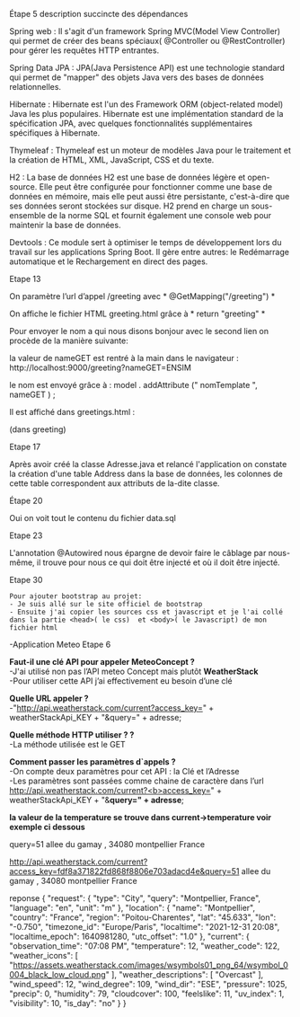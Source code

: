 Étape 5 description succincte des dépendances 

Spring web :
 Il s'agit d'un  framework Spring MVC(Model View Controller) qui permet de créer des beans spéciaux( @Controller ou @RestController) pour gérer les requêtes HTTP entrantes.
 	
 Spring Data JPA : 
 JPA(Java Persistence API)  est une technologie standard qui  permet de "mapper" des objets Java vers des bases de données relationnelles.

Hibernate :
Hibernate est l'un des Framework ORM (object-related model) Java les plus populaires. Hibernate est une implémentation standard de la spécification JPA, avec quelques fonctionnalités supplémentaires spécifiques à Hibernate.
	
  Thymeleaf :
Thymeleaf est un moteur de modèles Java pour le traitement et la création de HTML, XML, JavaScript, CSS et du texte.
  	
  H2 :
La base de données H2 est une base de données légère et open-source. Elle peut être configurée pour fonctionner comme une base de données en mémoire, mais elle peut aussi être persistante, c'est-à-dire que ses données seront stockées sur disque. H2 prend en charge un sous-ensemble de la norme SQL et fournit également une console web pour maintenir la base de données.
  
  Devtools :
Ce module sert à optimiser le temps de développement lors du travail sur les applications Spring Boot. Il gère entre autres: le Redémarrage automatique et le Rechargement en direct
des pages.
   
  Etape 13

 On  paramètre l’url d’appel /greeting avec * @GetMapping("/greeting") *

On  affiche le fichier HTML greeting.html grâce à  * return "greeting" *

Pour envoyer le nom a qui nous disons bonjour avec le second lien  on procède de   la manière suivante:
	
 la valeur de nameGET est rentré à la main dans le navigateur : http://localhost:9000/greeting?nameGET=ENSIM
 
le nom est envoyé grâce à :
model . addAttribute (" nomTemplate ", nameGET ) ;

Il est affiché dans greetings.html :
<p th:text="'Bonjour ' + ${nomTemplate} + ' !'" /> (dans greeting)
  		  	
 Etape 17

Après avoir créé la classe Adresse.java et relancé l'application on constate la création d'une table Address dans la base de données, les colonnes de cette table correspondent aux attributs de la-dite classe.

Étape 20

  Oui on voit tout le contenu du fichier data.sql
  
Etape 23

L'annotation @Autowired nous épargne de devoir faire le câblage par nous-même, il trouve pour nous ce qui doit être injecté et où il doit être injecté.
  
 Etape 30

    Pour ajouter bootstrap au projet: 
    - Je suis allé sur le site officiel de bootstrap
    - Ensuite j'ai copier les sources css et javascript et je l'ai collé dans la partie <head>( le css)  et <body>( le Javascript) de mon fichier html
	  	
-Application Meteo
Etape 6

<b>Faut-il une clé API pour appeler MeteoConcept ?</b><br>
-J'ai utilisé non pas l’API meteo Concept mais plutôt <b>WeatherStack</b><br>
-Pour utiliser cette API j’ai effectivement eu besoin d’une clé<br>

<b>Quelle URL appeler ?</b><br>
-"http://api.weatherstack.com/current?access_key=" + weatherStackApi_KEY + "&query=" + adresse;<br>

<b>Quelle méthode HTTP utiliser ? ?</b><br>
	-La méthode utilisée est le GET<br>

<b>Comment passer les paramètres d`appels ? </b><br>
	-On compte deux paramètres pour cet API : la Clé et l’Adresse<br>
	-Les paramètres sont passées comme chaine de caractère dans l’url
	http://api.weatherstack.com/current?<b>access_key=" + weatherStackApi_KEY</b> + "&<b>query=" + adresse</b>;

<b> la valeur de la temperature se trouve dans current->temperature voir exemple ci dessous</b>

query=51 allee du gamay , 34080 montpellier France

http://api.weatherstack.com/current?access_key=fdf8a371822fd868f8806e703adacd4e&query=51 allee du gamay , 34080 montpellier France

reponse 
{
    "request": {
        "type": "City",
        "query": "Montpellier, France",
        "language": "en",
        "unit": "m"
    },
    "location": {
        "name": "Montpellier",
        "country": "France",
        "region": "Poitou-Charentes",
        "lat": "45.633",
        "lon": "-0.750",
        "timezone_id": "Europe/Paris",
        "localtime": "2021-12-31 20:08",
        "localtime_epoch": 1640981280,
        "utc_offset": "1.0"
    },
    "current": {
        "observation_time": "07:08 PM",
        "temperature": 12,
        "weather_code": 122,
        "weather_icons": [
            "https://assets.weatherstack.com/images/wsymbols01_png_64/wsymbol_0004_black_low_cloud.png"
        ],
        "weather_descriptions": [
            "Overcast"
        ],
        "wind_speed": 12,
        "wind_degree": 109,
        "wind_dir": "ESE",
        "pressure": 1025,
        "precip": 0,
        "humidity": 79,
        "cloudcover": 100,
        "feelslike": 11,
        "uv_index": 1,
        "visibility": 10,
        "is_day": "no"
    }
}




